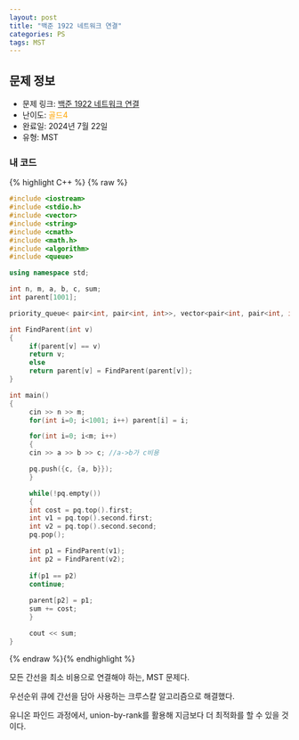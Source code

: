 ```yaml
---
layout: post
title: "백준 1922 네트워크 연결"
categories: PS
tags: MST
---
```


## 문제 정보
- 문제 링크: [백준 1922 네트워크 연결](https://www.acmicpc.net/problem/1922)
- 난이도: <span style="color:#FFA500">골드4</span>
- 완료일: 2024년 7월 22일
- 유형: MST

### 내 코드

{% highlight C++ %} {% raw %}
```C++
#include <iostream>
#include <stdio.h>
#include <vector>
#include <string>
#include <cmath>
#include <math.h>
#include <algorithm>
#include <queue>

using namespace std;

int n, m, a, b, c, sum;
int parent[1001];

priority_queue< pair<int, pair<int, int>>, vector<pair<int, pair<int, int>>>, greater<pair<int, pair<int, int>>> > pq;

int FindParent(int v)
{
	 if(parent[v] == v)
	 return v;
	 else
	 return parent[v] = FindParent(parent[v]);
}

int main()
{    
	 cin >> n >> m;
	 for(int i=0; i<1001; i++) parent[i] = i;

	 for(int i=0; i<m; i++)
	 {
	 cin >> a >> b >> c; //a->b가 c비용

	 pq.push({c, {a, b}});
	 }

	 while(!pq.empty())
	 {
	 int cost = pq.top().first;
	 int v1 = pq.top().second.first;
	 int v2 = pq.top().second.second;
	 pq.pop();

	 int p1 = FindParent(v1);
	 int p2 = FindParent(v2);
	 
	 if(p1 == p2)
	 continue;
	 
	 parent[p2] = p1;
	 sum += cost;
	 }

	 cout << sum;
}

```
{% endraw %}{% endhighlight %}

모든 간선을 최소 비용으로 연결해야 하는, MST 문제다.

우선순위 큐에 간선을 담아 사용하는 크루스칼 알고리즘으로 해결했다.

유니온 파인드 과정에서, union-by-rank를 활용해 지금보다 더 최적화를 할 수 있을 것이다.
